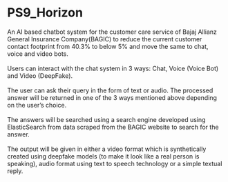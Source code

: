 # PS9_Horizon

An AI based chatbot system for the customer care service of Bajaj Allianz General Insurance Company(BAGIC) to reduce the current customer contact footprint from 40.3% to below 5% and move the same to chat, voice and video bots.
<br><br>
Users can interact with the chat system in 3 ways: Chat, Voice (Voice Bot) and Video (DeepFake).
<br/><br/>
The user can ask their query in the form of text or audio. The processed answer will be returned in one of the 3 ways mentioned above depending on the user’s choice.
<br/><br/>
The answers will be searched using a search engine developed using ElasticSearch from data scraped from the BAGIC website to search for the answer.
</br><br/>
The output will be given in either a video format which is synthetically created using deepfake models (to make it look like a real person is speaking), audio format using text to speech technology or a simple textual reply.
